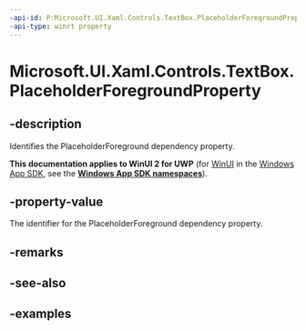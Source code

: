 ```yaml
---
-api-id: P:Microsoft.UI.Xaml.Controls.TextBox.PlaceholderForegroundProperty
-api-type: winrt property
---
```


<!-- Property syntax.
public DependencyProperty PlaceholderForegroundProperty { get; }
-->

# Microsoft.UI.Xaml.Controls.TextBox.PlaceholderForegroundProperty

## -description

Identifies the PlaceholderForeground dependency property.

**This documentation applies to WinUI 2 for UWP** (for [WinUI](/windows/apps/winui/winui3/) in the [Windows App SDK](/windows/apps/windows-app-sdk/), see the **[Windows App SDK namespaces](/windows/windows-app-sdk/api/winrt/)**).

## -property-value

The identifier for the PlaceholderForeground dependency property.

## -remarks

## -see-also

## -examples

